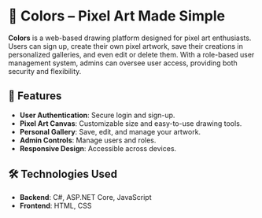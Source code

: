 # 🎨 Colors – Pixel Art Made Simple

**Colors** is a web-based drawing platform designed for pixel art enthusiasts. Users can sign up, create their own pixel artwork, save their creations in personalized galleries, and even edit or delete them. With a role-based user management system, admins can oversee user access, providing both security and flexibility.

## 🚀 Features

- **User Authentication**: Secure login and sign-up.
- **Pixel Art Canvas**: Customizable size and easy-to-use drawing tools.
- **Personal Gallery**: Save, edit, and manage your artwork.
- **Admin Controls**: Manage users and roles.
- **Responsive Design**: Accessible across devices.

## 🛠️ Technologies Used

- **Backend**: C#, ASP.NET Core, JavaScript
- **Frontend**: HTML, CSS
